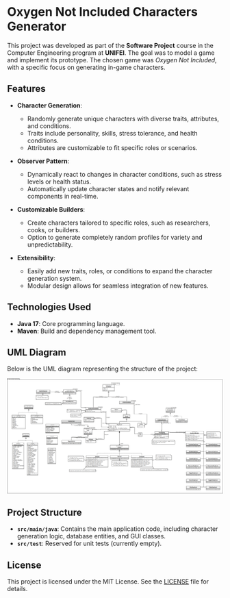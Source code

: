 # Oxygen Not Included Characters Generator

This project was developed as part of the **Software Project** course in the Computer Engineering program at **UNIFEI**. The goal was to model a game and implement its prototype. The chosen game was *Oxygen Not Included*, with a specific focus on generating in-game characters.

## Features

- **Character Generation**:
  - Randomly generate unique characters with diverse traits, attributes, and conditions.
  - Traits include personality, skills, stress tolerance, and health conditions.
  - Attributes are customizable to fit specific roles or scenarios.

- **Observer Pattern**:
  - Dynamically react to changes in character conditions, such as stress levels or health status.
  - Automatically update character states and notify relevant components in real-time.

- **Customizable Builders**:
  - Create characters tailored to specific roles, such as researchers, cooks, or builders.
  - Option to generate completely random profiles for variety and unpredictability.

- **Extensibility**:
  - Easily add new traits, roles, or conditions to expand the character generation system.
  - Modular design allows for seamless integration of new features.

## Technologies Used

- **Java 17**: Core programming language.
- **Maven**: Build and dependency management tool.

## UML Diagram

Below is the UML diagram representing the structure of the project:

![UML Diagram](oni.png)

## Project Structure

- **`src/main/java`**: Contains the main application code, including character generation logic, database entities, and GUI classes.
- **`src/test`**: Reserved for unit tests (currently empty).

## License

This project is licensed under the MIT License. See the [LICENSE](LICENSE) file for details.
